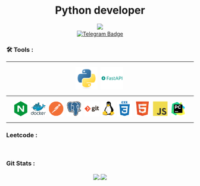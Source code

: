 
<div id="header" align="center">
  
  # Python developer
  <img src="https://www.ronis0505.tech/static/icons/scaler-create-impact.gif" width="100"/>
</div>
<div  align="center">
  <a href="https://t.me/Ronis_0505">
    <img src="https://img.shields.io/badge/Telegram-blue?style=for-the-badge&logo=telegram&logoColor=white" alt="Telegram Badge"/>
  </a>
</div>

### :hammer_and_wrench: Tools :

  ---

  
<div align="center" >
  <img src="https://github.com/devicons/devicon/blob/master/icons/python/python-original.svg" title="Python" alt="Python" width="60" height="60"/>&nbsp;
  <img src="https://github.com/devicons/devicon/blob/master/icons/fastapi/fastapi-original-wordmark.svg" title="fastapi" alt="fastapi" width="60" height="60"/>&nbsp;
</div>

  ---

  
<div id="badges" align="center">
  <img src="https://github.com/devicons/devicon/blob/master/icons/nginx/nginx-original.svg" title="Java" alt="nginx" width="40" height="40"/>&nbsp;
  <img src="https://github.com/devicons/devicon/blob/master/icons/docker/docker-original-wordmark.svg" title="Docker" alt="Docker" width="40" height="40"/>&nbsp;
  <img src="https://github.com/devicons/devicon/blob/master/icons/postman/postman-original.svg" title="postman" alt="postman" width="40" height="40"/>&nbsp;
  <img src="https://github.com/devicons/devicon/blob/master/icons/postgresql/postgresql-original.svg" title="postgres" alt="postgres " width="40" height="40"/>&nbsp;
  <img src="https://github.com/devicons/devicon/blob/master/icons/git/git-original-wordmark.svg" title="Git" **alt="Git" width="40" height="40"/>
  <img src="https://github.com/devicons/devicon/blob/master/icons/linux/linux-original.svg" title="linux" **alt="linux" width="40" height="40"/>
  <img src="https://github.com/devicons/devicon/blob/master/icons/css3/css3-plain-wordmark.svg"  title="CSS3" alt="CSS" width="40" height="40"/>&nbsp;
  <img src="https://github.com/devicons/devicon/blob/master/icons/html5/html5-original.svg" title="HTML5" alt="HTML" width="40" height="40"/>&nbsp;
  <img src="https://github.com/devicons/devicon/blob/master/icons/javascript/javascript-original.svg" title="JavaScript" alt="JavaScript" width="40" height="40"/>&nbsp;
  <img src="https://github.com/devicons/devicon/blob/master/icons/pycharm/pycharm-original.svg" title="PC" alt="PC" width="40" height="40"/>&nbsp;
</div>

  ---

  

###  Leetcode :
<div align="center">
  <img src="https://leetcard.jacoblin.cool/RONIS-05-JL?ext=heatmap&theme=nord" alt="" />

</div>


###  Git Stats :
   <div align="center">
      <a href="https://github.com/RONIS-0505/github-readme-stats">
          <img height=200 align="center" src="https://github-readme-stats.vercel.app/api?username=RONIS-0505" />
      </a>
      <a href="https://github.com/anuraghazra/convoychat">
          <img height=200 align="center" src="https://github-readme-stats.vercel.app/api/top-langs?username=RONIS-0505&layout=compact&langs_count=8&card_width=250" />
      </a>
  </div>


<!--
**RONIS-0505/RONIS-0505** is a ✨ _special_ ✨ repository because its `README.md` (this file) appears on your GitHub profile.

Here are some ideas to get you started:

- 🔭 I’m currently working on ...
- 🌱 I’m currently learning ...
- 👯 I’m looking to collaborate on ...
- 🤔 I’m looking for help with ...
- 💬 Ask me about ...
- 📫 How to reach me: ...
- 😄 Pronouns: ...
- ⚡ Fun fact: ...
-->
